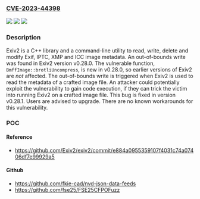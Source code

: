 ### [CVE-2023-44398](https://cve.mitre.org/cgi-bin/cvename.cgi?name=CVE-2023-44398)
![](https://img.shields.io/static/v1?label=Product&message=exiv2&color=blue)
![](https://img.shields.io/static/v1?label=Version&message=%3D%20%3D%200.28.0%20&color=brighgreen)
![](https://img.shields.io/static/v1?label=Vulnerability&message=CWE-787%3A%20Out-of-bounds%20Write&color=brighgreen)

### Description

Exiv2 is a C++ library and a command-line utility to read, write, delete and modify Exif, IPTC, XMP and ICC image metadata. An out-of-bounds write was found in Exiv2 version v0.28.0. The vulnerable function, `BmffImage::brotliUncompress`, is new in v0.28.0, so earlier versions of Exiv2 are _not_ affected. The out-of-bounds write is triggered when Exiv2 is used to read the metadata of a crafted image file. An attacker could potentially exploit the vulnerability to gain code execution, if they can trick the victim into running Exiv2 on a crafted image file. This bug is fixed in version v0.28.1. Users are advised to upgrade. There are no known workarounds for this vulnerability.

### POC

#### Reference
- https://github.com/Exiv2/exiv2/commit/e884a0955359107f4031c74a07406df7e99929a5

#### Github
- https://github.com/fkie-cad/nvd-json-data-feeds
- https://github.com/fse25/FSE25CFPOFuzz


